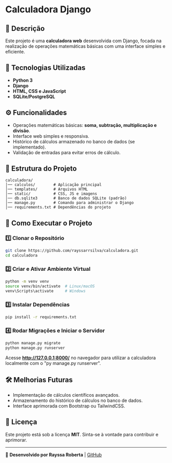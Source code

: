 # Calculadora Django

## 📌 Descrição
Este projeto é uma **calculadora web** desenvolvida com Django, focada na realização de operações matemáticas básicas com uma interface simples e eficiente.

## 🚀 Tecnologias Utilizadas
- **Python 3**
- **Django**
- **HTML, CSS e JavaScript** 
- **SQLite/PostgreSQL** 

## ⚙️ Funcionalidades
- Operações matemáticas básicas: **soma, subtração, multiplicação e divisão**.
- Interface web simples e responsiva.
- Histórico de cálculos armazenado no banco de dados (se implementado).
- Validação de entradas para evitar erros de cálculo.

## 📂 Estrutura do Projeto
```
calculadora/
│── calculos/        # Aplicação principal
│── templates/       # Arquivos HTML
│── static/          # CSS, JS e imagens
│── db.sqlite3       # Banco de dados SQLite (padrão)
│── manage.py        # Comando para administrar o Django
│── requirements.txt # Dependências do projeto
```

## 🚀 Como Executar o Projeto
### 1️⃣ Clonar o Repositório
```bash
git clone https://github.com/rayssarrsilva/calculadora.git
cd calculadora
```

### 2️⃣ Criar e Ativar Ambiente Virtual
```bash
python -m venv venv
source venv/bin/activate  # Linux/macOS
venv\Scripts\activate     # Windows
```

### 3️⃣ Instalar Dependências
```bash
pip install -r requirements.txt
```

### 4️⃣ Rodar Migrações e Iniciar o Servidor
```bash
python manage.py migrate
python manage.py runserver
```

Acesse **http://127.0.0.1:8000/** no navegador para utilizar a calculadora localmente com o "py manage.py runserver".

## 🛠️ Melhorias Futuras
- Implementação de cálculos científicos avançados.
- Armazenamento do histórico de cálculos no banco de dados.
- Interface aprimorada com Bootstrap ou TailwindCSS.

## 📄 Licença
Este projeto está sob a licença **MIT**. Sinta-se à vontade para contribuir e aprimorar.

---
🔹 **Desenvolvido por Rayssa Roberta** | [GitHub](https://github.com/rayssarrsilva)

